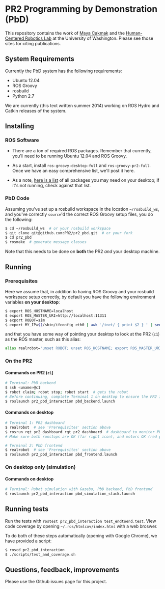 # PR2 Programming by Demonstration (PbD)

This repository contains the work of [Maya Cakmak](http://www.mayacakmak.com/) and the [Human-Centered Robotics Lab](https://sites.google.com/site/humancenteredrobotics/) at the University of Washington. Please see those sites for citing publications.



## System Requirements
Currently the PbD system has the following requirements:

- Ubuntu 12.04
- ROS Groovy
- rosbuild
- Python 2.7

We are currently (this text written summer 2014) working on ROS Hydro and Catkin releases of the system.



## Installing

### ROS Software
- There are a ton of required ROS packages. Remember that currently, you'll need to be running Ubuntu 12.04 and ROS Groovy.

- As a start, install `ros-groovy-desktop-full` and `ros-groovy-pr2-full`. Once we have an easy comprehensive list, we'll post it here.

- As a note, [here is a list](https://gist.github.com/mbforbes/a1580f5434e35c597108) of all packages you may need on your desktop; if it's not running, check against that list.

### PbD Code
Assuming you've set up a rosbuild workspace in the location `~/rosbuild_ws`, and you've correctly `source`'d the correct ROS Groovy setup files, you do the following:

```bash
$ cd ~/rosbuild_ws  # or your rosbuild workspace
$ git clone git@github.com:PR2/pr2_pbd.git  # or your fork
$ cd pr2_pbd
$ rosmake  # generate message classes
```

Note that this needs to be done on **both** the PR2 _and_ your desktop machine.



## Running

### Prerequisites
Here we assume that, in addition to having ROS Groovy and your rosbuild workspace setup correctly, by default you have the following environment variables **on your desktop**:

```bash
$ export ROS_HOSTNAME=localhost
$ export ROS_MASTER_URI=http://localhost:11311
$ export ROBOT=sim
$ export MY_IP=$(/sbin/ifconfig eth0 | awk '/inet/ { print $2 } ' | sed -e s/addr://)
```

and that you have some way of pointing your desktop to look at the PR2 (`c1`) as the ROS master, such as this alias:

```bash
alias realrobot='unset ROBOT; unset ROS_HOSTNAME; export ROS_MASTER_URI=http://c1:11311; export ROS_IP=$MY_IP'
```

### On the PR2

#### Commands on PR2 (`c1`)
```bash
# Terminal: PbD backend
$ ssh <uname>@c1
$ robot claim; robot stop; robot start  # gets the robot
# Before continuing, complete Terminal 1 on desktop to ensure the PR2 is ready.
$ roslaunch pr2_pbd_interaction pbd_backend.launch
```
#### Commands on desktop
```bash
# Terminal 1: PR2 dashboard
$ realrobot  # see 'Prerequisites' section above
$ rosrun rqt_pr2_dashboard rqt_pr2_dashboard  # dashboard to monitor PR2
# Make sure both runstops are OK (far right icon), and motors OK (red gear icon)

# Terminal 2: PbD frontend
$ realrobot  # see 'Prerequisites' section above
$ roslaunch pr2_pbd_interaction pbd_frontend.launch
```

### On desktop only (simulation)

#### Commands on desktop

```bash
# Terminal: Robot simulation with Gazebo, PbD backend, PbD frontend
$ roslaunch pr2_pbd_interaction pbd_simulation_stack.launch
```



## Running tests
Run the tests with `rostest pr2_pbd_interaction test_endtoend.test`. View code coverage by opening `~/.ros/htmlcov/index.html` with a web broswer.

To do both of these steps automatically (opening with Google Chrome), we have provided a script:
```bash
$ roscd pr2_pbd_interaction
$ ./scripts/test_and_coverage.sh
```



## Questions, feedback, improvements
Please use the Github issues page for this project.
